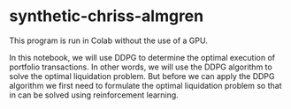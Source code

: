 # synthetic-chriss-almgren

This program is run in Colab without the use of a GPU.

In this notebook, we will use DDPG to determine the optimal execution of portfolio transactions. In other words, we will use the DDPG algorithm to solve the optimal liquidation problem. But before we can apply the DDPG algorithm we first need to formulate the optimal liquidation problem so that in can be solved using reinforcement learning. 
